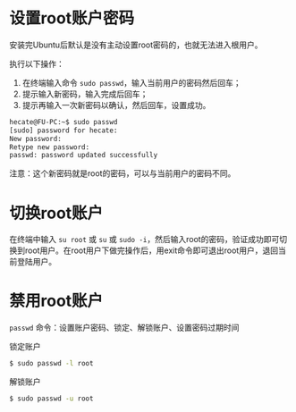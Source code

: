 # 设置root账户密码

安装完Ubuntu后默认是没有主动设置root密码的，也就无法进入根用户。

执行以下操作：

1. 在终端输入命令 `sudo passwd`，输入当前用户的密码然后回车；
2. 提示输入新密码，输入完成后回车；
3. 提示再输入一次新密码以确认，然后回车，设置成功。

```bash
hecate@FU-PC:~$ sudo passwd
[sudo] password for hecate:
New password:
Retype new password:
passwd: password updated successfully
```

注意：这个新密码就是root的密码，可以与当前用户的密码不同。

# 切换root账户

在终端中输入 `su root` 或 `su` 或 `sudo -i`，然后输入root的密码，验证成功即可切换到root用户。在root用户下做完操作后，用exit命令即可退出root用户，退回当前登陆用户。

# 禁用root账户

`passwd` 命令：设置账户密码、锁定、解锁账户、设置密码过期时间

锁定账户

```bash
$ sudo passwd -l root
```

解锁账户

```bash
$ sudo passwd -u root
```

